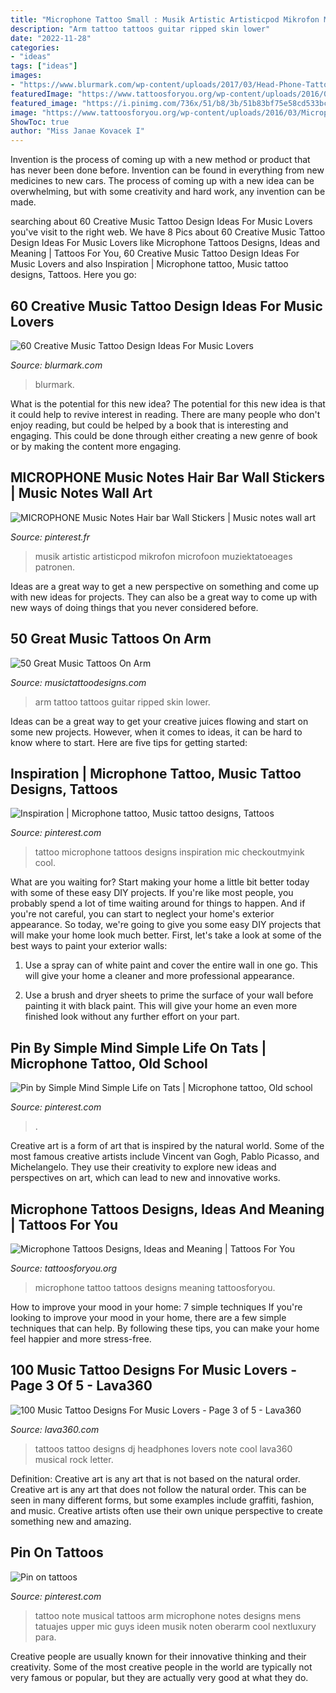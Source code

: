```yaml
---
title: "Microphone Tattoo Small : Musik Artistic Artisticpod Mikrofon Microfoon Muziektatoeages Patronen"
description: "Arm tattoo tattoos guitar ripped skin lower"
date: "2022-11-28"
categories:
- "ideas"
tags: ["ideas"]
images:
- "https://www.blurmark.com/wp-content/uploads/2017/03/Head-Phone-Tattoo.jpg"
featuredImage: "https://www.tattoosforyou.org/wp-content/uploads/2016/03/Microphone-Tattoo-Design.jpg"
featured_image: "https://i.pinimg.com/736x/51/b8/3b/51b83bf75e58cd533bc91228b3ecd50f.jpg"
image: "https://www.tattoosforyou.org/wp-content/uploads/2016/03/Microphone-Tattoo-Design.jpg"
ShowToc: true
author: "Miss Janae Kovacek I"
---
```



Invention is the process of coming up with a new method or product that has never been done before. Invention can be found in everything from new medicines to new cars. The process of coming up with a new idea can be overwhelming, but with some creativity and hard work, any invention can be made.

	

		
searching about 60 Creative Music Tattoo Design Ideas For Music Lovers you've visit to the right web. We have 8 Pics about 60 Creative Music Tattoo Design Ideas For Music Lovers like Microphone Tattoos Designs, Ideas and Meaning | Tattoos For You, 60 Creative Music Tattoo Design Ideas For Music Lovers and also Inspiration | Microphone tattoo, Music tattoo designs, Tattoos. Here you go:
		
    
## 60 Creative Music Tattoo Design Ideas For Music Lovers

<img loading=lazy src="https://www.blurmark.com/wp-content/uploads/2017/03/Head-Phone-Tattoo.jpg" onerror="this.onerror=null;this.src='https://tse1.mm.bing.net/th?id=OIP.fFFkMHToB0VfnUdnZpiswAHaMW&amp;pid=15.1';" alt="60 Creative Music Tattoo Design Ideas For Music Lovers">

_Source: blurmark.com_

>blurmark. 

	

What is the potential for this new idea?
The potential for this new idea is that it could help to revive interest in reading. There are many people who don't enjoy reading, but could be helped by a book that is interesting and engaging. This could be done through either creating a new genre of book or by making the content more engaging.

    
## MICROPHONE Music Notes Hair Bar Wall Stickers | Music Notes Wall Art

<img loading=lazy src="https://i.pinimg.com/originals/db/b3/ca/dbb3ca5436488a71e71cee42bba4c823.png" onerror="this.onerror=null;this.src='https://tse1.mm.bing.net/th?id=OIP.10jtfsqtjCTbMgDhw0EnCgHaHa&amp;pid=15.1';" alt="MICROPHONE Music Notes Hair bar Wall Stickers | Music notes wall art">

_Source: pinterest.fr_

>musik artistic artisticpod mikrofon microfoon muziektatoeages patronen. 

	

Ideas are a great way to get a new perspective on something and come up with new ideas for projects. They can also be a great way to come up with new ways of doing things that you never considered before.

    
## 50 Great Music Tattoos On Arm

<img loading=lazy src="http://www.musictattoodesigns.com/wp-content/uploads/2016/11/Guitar-Ripped-Skin-Tattoo-On-Lower-Arm-600x800.jpg" onerror="this.onerror=null;this.src='https://tse2.mm.bing.net/th?id=OIP.LgOtwITiHxa5950nktSN0gHaJ4&amp;pid=15.1';" alt="50 Great Music Tattoos On Arm">

_Source: musictattoodesigns.com_

>arm tattoo tattoos guitar ripped skin lower. 

	

Ideas can be a great way to get your creative juices flowing and start on some new projects. However, when it comes to ideas, it can be hard to know where to start. Here are five tips for getting started: 

    
## Inspiration | Microphone Tattoo, Music Tattoo Designs, Tattoos

<img loading=lazy src="https://i.pinimg.com/originals/74/3f/1b/743f1b01fcfa19cc8870c26251b165e0.jpg" onerror="this.onerror=null;this.src='https://tse4.mm.bing.net/th?id=OIP.Pu3iBWiYw84NjEQ_dwIVfAHaP1&amp;pid=15.1';" alt="Inspiration | Microphone tattoo, Music tattoo designs, Tattoos">

_Source: pinterest.com_

>tattoo microphone tattoos designs inspiration mic checkoutmyink cool. 

	

What are you waiting for? Start making your home a little bit better today with some of these easy DIY projects.
If you're like most people, you probably spend a lot of time waiting around for things to happen. And if you're not careful, you can start to neglect your home's exterior appearance. So today, we're going to give you some easy DIY projects that will make your home look much better. First, let's take a look at some of the best ways to paint your exterior walls: 
1. Use a spray can of white paint and cover the entire wall in one go. This will give your home a cleaner and more professional appearance.

2. Use a brush and dryer sheets to prime the surface of your wall before painting it with black paint. This will give your home an even more finished look without any further effort on your part. 


    
## Pin By Simple Mind Simple Life On Tats | Microphone Tattoo, Old School

<img loading=lazy src="https://i.pinimg.com/originals/db/ca/2c/dbca2c4bc5f711e40a7f52d084fb9bc2.jpg" onerror="this.onerror=null;this.src='https://tse4.mm.bing.net/th?id=OIP.OSwcNlnNnSD0RCfozLsb2QAAAA&amp;pid=15.1';" alt="Pin by Simple Mind Simple Life on Tats | Microphone tattoo, Old school">

_Source: pinterest.com_

>. 

	

Creative art is a form of art that is inspired by the natural world. Some of the most famous creative artists include Vincent van Gogh, Pablo Picasso, and Michelangelo. They use their creativity to explore new ideas and perspectives on art, which can lead to new and innovative works.

    
## Microphone Tattoos Designs, Ideas And Meaning | Tattoos For You

<img loading=lazy src="https://www.tattoosforyou.org/wp-content/uploads/2016/03/Microphone-Tattoo-Design.jpg" onerror="this.onerror=null;this.src='https://tse3.mm.bing.net/th?id=OIP.SWAlJlZwSwkVSBBRy9DRogHaIR&amp;pid=15.1';" alt="Microphone Tattoos Designs, Ideas and Meaning | Tattoos For You">

_Source: tattoosforyou.org_

>microphone tattoo tattoos designs meaning tattoosforyou. 

	

How to improve your mood in your home: 7 simple techniques
If you're looking to improve your mood in your home, there are a few simple techniques that can help. By following these tips, you can make your home feel happier and more stress-free.

    
## 100 Music Tattoo Designs For Music Lovers - Page 3 Of 5 - Lava360

<img loading=lazy src="http://lava360.com/wp-content/uploads/2016/04/music-tattoo-designs-73-headphones.jpg" onerror="this.onerror=null;this.src='https://tse4.mm.bing.net/th?id=OIP.ApwONnvB3U2Wv_reBPPHuQHaHa&amp;pid=15.1';" alt="100 Music Tattoo Designs For Music Lovers - Page 3 of 5 - Lava360">

_Source: lava360.com_

>tattoos tattoo designs dj headphones lovers note cool lava360 musical rock letter. 

	

Definition: Creative art is any art that is not based on the natural order.
Creative art is any art that does not follow the natural order. This can be seen in many different forms, but some examples include graffiti, fashion, and music. Creative artists often use their own unique perspective to create something new and amazing.

    
## Pin On Tattoos

<img loading=lazy src="https://i.pinimg.com/736x/51/b8/3b/51b83bf75e58cd533bc91228b3ecd50f.jpg" onerror="this.onerror=null;this.src='https://tse2.mm.bing.net/th?id=OIP.7yTATIpFcIOWf1PkD893dgHaHa&amp;pid=15.1';" alt="Pin on tattoos">

_Source: pinterest.com_

>tattoo note musical tattoos arm microphone notes designs mens tatuajes upper mic guys ideen musik noten oberarm cool nextluxury para. 

	

Creative people are usually known for their innovative thinking and their creativity. Some of the most creative people in the world are typically not very famous or popular, but they are actually very good at what they do.

